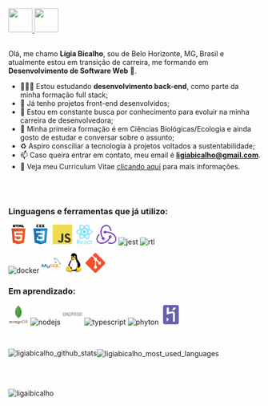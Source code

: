 <a href="https://github.com/ligiabicalho" target="_blank">
  <img src="https://cdn.iconscout.com/icon/free/png-256/github-108-438008.png" width="48px" height="48px">
</a> 
<a href="https://www.linkedin.com/in/ligiabicalho/" target="_blank">
  <img src="https://i.ibb.co/Kx2GSrT/linkedin.png" width="48px" height="48px">
</a>
<br />
<br />

Olá, me chamo **Lígia Bicalho**, sou de Belo Horizonte, MG, Brasil e atualmente estou em transição de carreira, me formando em **Desenvolvimento de Software Web** 🚀. 

- 👨🏽‍💻 Estou estudando **desenvolvimento back-end**, como parte da minha formação full stack;
- 🌱 Já tenho projetos front-end desenvolvidos;  
- 💼 Estou em constante busca por conhecimento para evoluir na minha carreira de desenvolvedora;
- 💬 Minha primeira formação é em Ciências Biológicas/Ecologia e ainda gosto de estudar e conversar sobre o assunto;
- :recycle: Aspiro consciliar a tecnologia à projetos voltados a sustentabilidade;
- 📫 Caso queira entrar em contato, meu email é **ligiabicalho@gmail.com**.
- 📝 Veja meu Curriculum Vitae <a href="https://gitconnected.com/ligiabicalho/resume" target="_blank">clicando aqui</a> para mais informações.

<br />
<br />

### Linguagens e ferramentas que já utilizo:  

<p align="left">
  <img src="https://raw.githubusercontent.com/devicons/devicon/master/icons/html5/html5-original-wordmark.svg" alt="html5" width="40" height="40"/> 
  <img src="https://raw.githubusercontent.com/devicons/devicon/master/icons/css3/css3-original-wordmark.svg" alt="css3" width="40" height="40"/> 
  <img src="https://raw.githubusercontent.com/devicons/devicon/master/icons/javascript/javascript-original.svg" alt="javascript" width="40" height="40"/> 
  <img src="https://raw.githubusercontent.com/devicons/devicon/master/icons/react/react-original-wordmark.svg" alt="react" width="40" height="40"/> 
  <img src="https://raw.githubusercontent.com/devicons/devicon/master/icons/redux/redux-original.svg" alt="redux" width="40" height="40"/>
  <img src="https://www.learnstorybook.com/intro-to-storybook/logo-jest.png" alt="jest" width="40" height="40" />
  <img src="https://testing-library.com/img/octopus-128x128.png" alt="rtl" width="40" height="40"/>
</p>
<p> 
  <img src="https://www.vectorlogo.zone/logos/docker/docker-icon.svg" alt="docker" width="40" height="40" />
  <img src="https://raw.githubusercontent.com/devicons/devicon/master/icons/mysql/mysql-original-wordmark.svg" alt="mysql" width="40" height="40" />
  <img src="https://raw.githubusercontent.com/devicons/devicon/master/icons/linux/linux-original.svg" alt="linux" width="40" height="40" />
  <img src="https://raw.githubusercontent.com/devicons/devicon/master/icons/git/git-original.svg" alt="git" width="40" height="40"/> 
</p>

### Em aprendizado:

<p>  
   <img src="https://raw.githubusercontent.com/devicons/devicon/master/icons/mongodb/mongodb-original-wordmark.svg" alt="mongodb" width="40" height="40"/> 
  <img src="https://www.vectorlogo.zone/logos/nodejs/nodejs-icon.svg" alt="nodejs" width="40" height="40"/> 
  <img src="https://raw.githubusercontent.com/devicons/devicon/master/icons/express/express-original-wordmark.svg" alt="express" width="40" height="40"/>
  <img src="https://www.vectorlogo.zone/logos/typescriptlang/typescriptlang-icon.svg" alt="typescript" width="40" height="40" />
  <img src="https://www.vectorlogo.zone/logos/python/python-icon.svg" alt="phyton" width="40" height="40" />
  <img src="https://raw.githubusercontent.com/devicons/devicon/master/icons/heroku/heroku-plain.svg" alt="heroku" width="40" height="40" />
</p>
<br />
<p>
    <img align="left" src="https://github-readme-stats.vercel.app/api?username=ligiabicalho&repo=github-readme-stats&count_private=true&show_icons=true&theme=vision-friendly-dark&include_all_commits=true" alt="ligiabicalho_github_stats" />
</p>
<p>
    <img align="center" src="https://github-readme-stats.vercel.app/api/top-langs/?username=ligiabicalho&theme=vision-friendly-dark&layout=compact" alt="ligiabicalho_most_used_languages" />
</p>



<br />
<br />

<p align="left"> <img src="https://komarev.com/ghpvc/?username=ligiabicalho" alt="ligaibicalho" /> </p>
